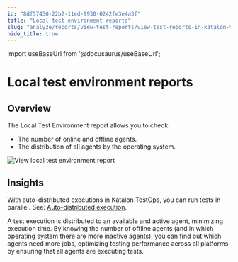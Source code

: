 ```yaml
---
id: "8df57430-22b2-11ed-9930-0242fe3e4a3f"
title: "Local test environment reports"
slug: "analyze/reports/view-test-reports/view-test-reports-in-katalon-testops/view-testops-dashboard/local-test-environment-reports"
hide_title: true
---
```

import useBaseUrl from '@docusaurus/useBaseUrl';


# <a id="id_dashboard-local-test-environment" class="anchor_top_offset"/><a id="ariaid-title1" class="anchor_top_offset"/>Local test environment reports


## Overview

<p xmlns="http://www.w3.org/1999/xhtml" className="p">The <span className="ph uicontrol">Local Test Environment</span> report allows you to check:</p> 
<ul xmlns="http://www.w3.org/1999/xhtml" className="ul"><li className="li">The number of online and offline agents.</li><li className="li">The distribution of all agents by the operating system.</li></ul> 
<p xmlns="http://www.w3.org/1999/xhtml" className="p"><img className="image" src={useBaseUrl("/8df79710-22b2-11ed-9930-0242fe3e4a3f.png")} alt="View local test environment report" /></p> 

## Insights

<p xmlns="http://www.w3.org/1999/xhtml" className="p">With auto-distributed executions in <span className="ph">Katalon TestOps</span>, you can run   tests in parallel. See: <a className="xref" href="/docs/execute/cloud-based-test-execution/test-execution-with-testops/local-test-environments/auto-distributed-executions">Auto-distributed     execution</a>.</p> 
<p xmlns="http://www.w3.org/1999/xhtml" className="p">A test execution is distributed to an available and active   agent, minimizing execution time. By knowing the number of offline   agents (and in which operating system there are more inactive   agents), you can find out which agents need more jobs, optimizing   testing performance across all platforms by ensuring that all   agents are executing tests.</p> 
    
